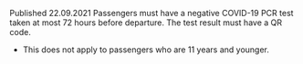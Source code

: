 Published 22.09.2021
Passengers must have a negative COVID-19 PCR test taken at most 72 hours before departure. The test result must have a QR code.
- This does not apply to passengers who are 11 years and younger.
